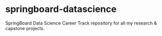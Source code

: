 # springboard-datascience
SpringBoard Data Science Career Track repository for all my research &amp; capstone projects.
